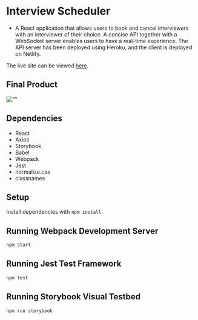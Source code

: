 # Interview Scheduler
- A React application that allows users to book and cancel interviewers with an interviewer of their choice. A concise API together with a WebSocket server enables users to have a real-time experience. The API server has been deployed using Heroku, and the client is deployed on Netlify.

The live site can be viewed [here](https://amazing-engelbart-5c8395.netlify.app/).

## Final Product

![""](https://media.giphy.com/media/PkvRkZ0GKFLYAAKjjI/giphy.gif)

## Dependencies

- React
- Axios
- Storybook
- Babel
- Webpack
- Jest
- normalize.css
- classnames

## Setup

Install dependencies with `npm install`.

## Running Webpack Development Server

```sh
npm start
```

## Running Jest Test Framework

```sh
npm test
```

## Running Storybook Visual Testbed

```sh
npm run storybook
```
